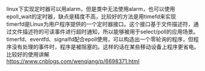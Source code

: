 linux下实现定时器可以用alarm，但是类中无法使用alarm，也可以使用epoll_wait的定时器，缺点是精度不高，比较好的方法是用timefd来实现  
timerfd是Linux为用户程序提供的一个定时器接口。这个接口基于文件描述符，通过文件描述符的可读事件进行超时通知，所以能够被用于select/poll的应用场景。  
timerfd、eventfd、signalfd配合epoll使用，可以构造出一个零轮询的程序，但程序没有处理的事件时，程序是被阻塞的。这样的话在某些移动设备上程序更省电。  
比较好的使用讲解  
https://www.cnblogs.com/wenqiang/p/6698371.html  
